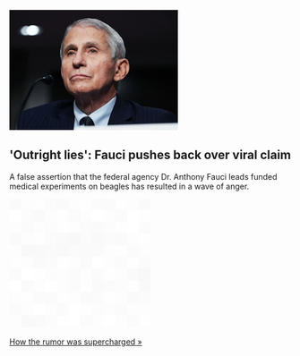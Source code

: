 
!['Outright lies': Fauci pushes back over viral claim](./20211120175853.png)
## 'Outright lies': Fauci pushes back over viral claim

A false assertion that the federal agency Dr. Anthony Fauci leads funded medical experiments on beagles has resulted in a wave of anger.

![pic](../square_bg.png)

[How the rumor was supercharged »](https://www.yahoo.com/news/faucis-office-flooded-attacks-over-125258089.html)
